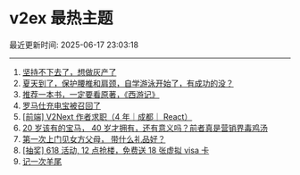 # v2ex 最热主题

最近更新时间: 2025-06-17 23:03:18

--- 
1. [坚持不下去了，想做灰产了](https://www.v2ex.com/t/1139035) 
2. [夏天到了，保护腰椎和肩颈，自学游泳开始了，有成功的没？](https://www.v2ex.com/t/1139036) 
3. [推荐一本书，一定要看原著，《西游记》](https://www.v2ex.com/t/1139038) 
4. [罗马仕充电宝被召回了](https://www.v2ex.com/t/1139041) 
5. [[前端] V2Next 作者求职（4 年｜成都｜ React）](https://www.v2ex.com/t/1139047) 
6. [20 岁该有的宝马， 40 岁才拥有，还有意义吗？前者真是营销界毒鸡汤](https://www.v2ex.com/t/1139066) 
7. [第一次上门见女方父母， 带什么礼品好？](https://www.v2ex.com/t/1139071) 
8. [[抽奖] 618 活动, 12 点抢楼，免费送 18 张虚拟 visa 卡](https://www.v2ex.com/t/1139126) 
9. [记一次羊尾](https://www.v2ex.com/t/1139128) 
